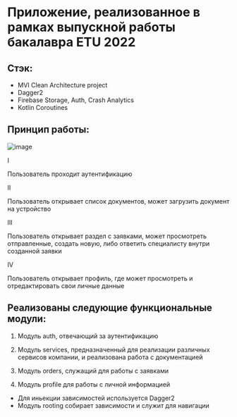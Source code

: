 <h1 align="left">Приложение, реализованное в рамках выпускной работы бакалавра ETU 2022</h1>


<h2 align="left">Стэк: </h2>

- MVI Clean Architecture project
- Dagger2
- Firebase Storage, Auth, Crash Analytics
- Kotlin Coroutines

<h2 align="left">Принцип работы: </h2>

![image](https://user-images.githubusercontent.com/52128742/205921311-43487d98-530c-40e0-a365-0e3056d2716d.png)

I

Пользователь проходит аутентификацию

II

Пользователь открывает список документов, может загрузить документ на устройство

III

Пользователь открывает раздел с заявками, может просмотреть отправленные, создать новую, либо ответить специалисту внутри созданной заявки

IV

Пользователь открывает профиль, где может просмотреть и отредактировать свои личные данные




<h2 align="left">Реализованы следующие функциональные модули: </h1>

1) Модуль auth, отвечающий за аутентификацию

2) Модуль services, предназначенный для реализации различных сервисов компании, и реализована работа с документацией

3) Модуль orders, служащий для работы с заявками

4) Модуль profile для работы с личной информацией

- Для иньекции зависимостей используется Dagger2
- Модуль rooting собирает зависимости и служит для навигации
